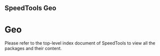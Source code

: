 SpeedTools Geo
-----------

# Geo

Please refer to the top-level index document of SpeedTools to view all the packages
and their content.
